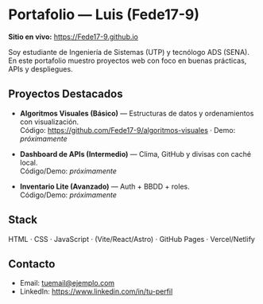 # Portafolio — Luis (Fede17-9)

**Sitio en vivo:** https://Fede17-9.github.io

Soy estudiante de Ingeniería de Sistemas (UTP) y tecnólogo ADS (SENA).
En este portafolio muestro proyectos web con foco en buenas prácticas, APIs y despliegues.

## Proyectos Destacados
- **Algoritmos Visuales (Básico)** — Estructuras de datos y ordenamientos con visualización.  
  Código: https://github.com/Fede17-9/algoritmos-visuales · Demo: _próximamente_

- **Dashboard de APIs (Intermedio)** — Clima, GitHub y divisas con caché local.  
  Código/Demo: _próximamente_

- **Inventario Lite (Avanzado)** — Auth + BBDD + roles.  
  Código/Demo: _próximamente_

## Stack
HTML · CSS · JavaScript · (Vite/React/Astro) · GitHub Pages · Vercel/Netlify

## Contacto
- Email: tuemail@ejemplo.com
- LinkedIn: https://www.linkedin.com/in/tu-perfil
